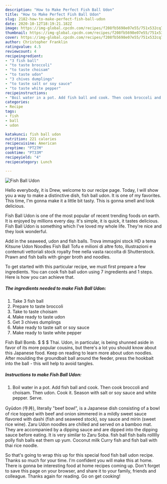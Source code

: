 ```yaml
---
description: "How to Make Perfect Fish Ball Udon"
title: "How to Make Perfect Fish Ball Udon"
slug: 2182-how-to-make-perfect-fish-ball-udon
date: 2020-10-12T18:19:21.182Z
image: https://img-global.cpcdn.com/recipes/f208fb5698e07e55/751x532cq70/fish-ball-udon-recipe-main-photo.jpg
thumbnail: https://img-global.cpcdn.com/recipes/f208fb5698e07e55/751x532cq70/fish-ball-udon-recipe-main-photo.jpg
cover: https://img-global.cpcdn.com/recipes/f208fb5698e07e55/751x532cq70/fish-ball-udon-recipe-main-photo.jpg
author: Christopher Franklin
ratingvalue: 4.5
reviewcount: 4
recipeingredient:
- "3 fish ball"
- "to taste broccoli"
- "to taste choisam"
- "to taste udon"
- "3 chives dumplings"
- "to taste salt or soy sauce"
- "to taste white pepper"
recipeinstructions:
- "Boil water in a pot. Add fish ball and cook. Then cook broccoli and choisam. Then udon. Cook it. Season with salt or soy sauce and white pepper. Serve."
categories:
- Recipe
tags:
- fish
- ball
- udon

katakunci: fish ball udon 
nutrition: 221 calories
recipecuisine: American
preptime: "PT27M"
cooktime: "PT33M"
recipeyield: "4"
recipecategory: Lunch

---
```



![Fish Ball Udon](https://img-global.cpcdn.com/recipes/f208fb5698e07e55/751x532cq70/fish-ball-udon-recipe-main-photo.jpg)

Hello everybody, it is Drew, welcome to our recipe page. Today, I will show you a way to make a distinctive dish, fish ball udon. It is one of my favorites. This time, I'm gonna make it a little bit tasty. This is gonna smell and look delicious.

Fish Ball Udon is one of the most popular of recent trending foods on earth. It is enjoyed by millions every day. It's simple, it is quick, it tastes delicious. Fish Ball Udon is something which I've loved my whole life. They're nice and they look wonderful.

Add in the seaweed, udon and fish balls. Trova immagini stock HD a tema Kitsune Udon Noodles Fish Ball Tofu e milioni di altre foto, illustrazioni e contenuti vettoriali stock royalty free nella vasta raccolta di Shutterstock. Prawn and fish balls with ginger broth and noodles.


To get started with this particular recipe, we must first prepare a few ingredients. You can cook fish ball udon using 7 ingredients and 1 steps. Here is how you can achieve that.

<!--inarticleads1-->

##### The ingredients needed to make Fish Ball Udon:

1. Take 3 fish ball
1. Prepare to taste broccoli
1. Take to taste choisam
1. Make ready to taste udon
1. Get 3 chives dumplings
1. Make ready to taste salt or soy sauce
1. Make ready to taste white pepper


Fish Ball Bomb. $ $ $ Thai. Udon, in particular, is being shunned aside in favor of its more popular cousins, but there&#39;s a lot you should know about this Japanese food. Keep on reading to learn more about udon noodles. After moulding the groundbait ball around the feeder, press the hookbait into the ball - this will help to avoid tangles. 

<!--inarticleads2-->

##### Instructions to make Fish Ball Udon:

1. Boil water in a pot. Add fish ball and cook. Then cook broccoli and choisam. Then udon. Cook it. Season with salt or soy sauce and white pepper. Serve.


Gyūdon (牛丼), literally &#34;beef bowl&#34;, is a Japanese dish consisting of a bowl of rice topped with beef and onion simmered in a mildly sweet sauce flavored with dashi (fish and seaweed stock), soy sauce and mirin (sweet rice wine). Zaru Udon noodles are chilled and served on a bamboo mat. They are accompanied by a dipping sauce and are dipped into the dipping sauce before eating. It is very similar to Zaru Soba. fish ball fish balls rollllly polly fish balls eat them up yum. Coconut milk Curry fish and fish ball with thai rice noodle. 

So that's going to wrap this up for this special food fish ball udon recipe. Thanks so much for your time. I'm confident you will make this at home. There is gonna be interesting food at home recipes coming up. Don't forget to save this page on your browser, and share it to your family, friends and colleague. Thanks again for reading. Go on get cooking!
